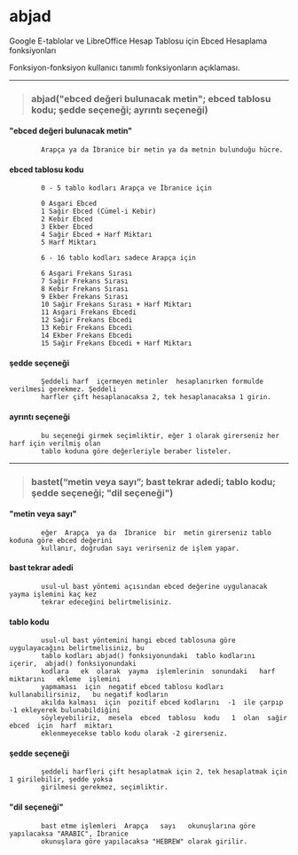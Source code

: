 # abjad
Google E-tablolar ve LibreOffice Hesap Tablosu için Ebced Hesaplama fonksiyonları

Fonksiyon-fonksiyon kullanıcı tanımlı fonksiyonların açıklaması.
***
>###    abjad("ebced değeri bulunacak metin"; ebced tablosu kodu; şedde seçeneği; ayrıntı seçeneği)

####        "ebced değeri bulunacak metin"

            Arapça ya da İbranice bir metin ya da metnin bulunduğu hücre.

####        ebced tablosu kodu

            0 - 5 tablo kodları Arapça ve İbranice için

            0 Asgari Ebced
            1 Sağir Ebced (Cümel-i Kebir)
            2 Kebir Ebced
            3 Ekber Ebced
            4 Sağir Ebced + Harf Miktarı
            5 Harf Miktarı
            
            6 - 16 tablo kodları sadece Arapça için
            
            6 Asgari Frekans Sırası 
            7 Sağir Frekans Sırası
            8 Kebir Frekans Sırası
            9 Ekber Frekans Sırası
            10 Sağir Frekans Sırası + Harf Miktarı
            11 Asgari Frekans Ebcedi
            12 Sağir Frekans Ebcedi
            13 Kebir Frekans Ebcedi
            14 Ekber Frekans Ebcedi
            15 Sağir Frekans Ebcedi + Harf Miktarı

####        şedde seçeneği

            Şeddeli harf  içermeyen metinler  hesaplanırken formulde verilmesi gerekmez. Şeddeli 
            harfler çift hesaplanacaksa 2, tek hesaplanacaksa 1 girin.

####        ayrıntı seçeneği

            bu seçeneği girmek seçimliktir, eğer 1 olarak girerseniz her harf için verilmiş olan
            tablo koduna göre değerleriyle beraber listeler.
***            
>###         bastet(“metin veya sayı”; bast tekrar adedi; tablo kodu; şedde seçeneği; "dil seçeneği")

####        "metin veya sayı"

            eğer  Arapça  ya da  İbranice  bir  metin girerseniz tablo koduna göre ebced değerini
            kullanır, doğrudan sayı verirseniz de işlem yapar.

####        bast tekrar adedi

            usul-ul bast yöntemi açısından ebced değerine uygulanacak yayma işlemini kaç kez
            tekrar edeceğini belirtmelisiniz.

####        tablo kodu

            usul-ul bast yöntemini hangi ebced tablosuna göre uygulayacağını belirtmelisiniz, bu
            tablo kodları abjad() fonksiyonundaki  tablo kodlarını  içerir,  abjad() fonksiyonundaki
            kodlara   ek  olarak  yayma  işlemlerinin  sonundaki   harf miktarını   ekleme  işlemini
            yapmaması  için  negatif ebced tablosu kodları   kullanabilirsiniz,   bu negatif kodların
            akılda kalması  için  pozitif ebced kodlarını  -1  ile çarpıp  -1 ekleyerek bulunabildiğini
            söyleyebiliriz,  mesela  ebced  tablosu  kodu   1  olan  sağir  ebced  için  harf  miktarı
            eklenmeyecekse tablo kodu olarak -2 girerseniz.

####        şedde seçeneği

            şeddeli harfleri çift hesaplatmak için 2, tek hesaplatmak için 1 girilebilir, şedde yoksa
            girilmesi gerekmez, seçimliktir.

####        "dil seçeneği"

            bast etme işlemleri  Arapça   sayı   okunuşlarına göre yapılacaksa "ARABIC", İbranice
            okunuşlara göre yapılacaksa "HEBREW" olarak girilir.            
